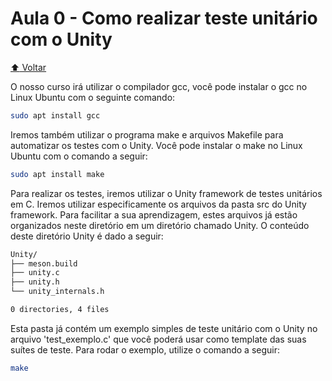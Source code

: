 # Aula 0 - Como realizar teste unitário com o Unity

[:arrow_up: Voltar](https://github.com/Geofisicando/C-orientado-a-testes#%C3%ADndice)

O nosso curso irá utilizar o compilador gcc, você pode instalar o gcc no Linux Ubuntu com o seguinte comando:

```sh
sudo apt install gcc
```

Iremos também utilizar o programa make e arquivos Makefile para automatizar os testes com o Unity. Você pode instalar o make no
Linux Ubuntu com o comando a seguir:

```sh
sudo apt install make
```

Para realizar os testes, iremos utilizar o Unity framework de testes unitários em C. Iremos utilizar especificamente os arquivos da pasta
src do Unity framework. Para facilitar a sua aprendizagem, estes arquivos já estão organizados neste diretório em um diretório chamado Unity.
O conteúdo deste diretório Unity é dado a seguir:

```sh
Unity/
├── meson.build
├── unity.c
├── unity.h
└── unity_internals.h

0 directories, 4 files
```

Esta pasta já contém um exemplo simples de teste unitário com o Unity no arquivo 'test_exemplo.c'
que você poderá usar como template das suas suítes de teste. Para rodar o exemplo,
utilize o comando a seguir:

```sh
make
```
